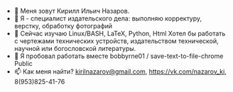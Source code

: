 - 👋 Меня зовут Кирилл Ильич Назаров.
- 👀 Я - специалист издательского дела: выполняю корректуру, верстку, обработку фотографий
- 🌱 Сейчас изучаю Linux/BASH, LaTeX, Python, Html Хотел бы работать  с  чертежами технических устройств, издательством технической, научной или богословской литературы.
- 💞️ Я пробовал работать вместе bobbyrne01 / save-text-to-file-chrome Public
- 📫 Как меня найти? kirilnazarov@gmail.com, https://vk.com/nazarov_ki, 8(953)825-41-76

<!---
NazarovKI/NazarovKI is a ✨ special ✨ repository because its `README.md` (this file) appears on your GitHub profile.
You can click the Preview link to take a look at your changes.
--->
